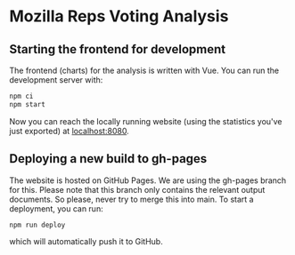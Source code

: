 Mozilla Reps Voting Analysis
=====

Starting the frontend for development
------

The frontend (charts) for the analysis is written with Vue. You can run the development server with:

```bash
npm ci
npm start
```

Now you can reach the locally running website (using the statistics you've just exported) at [localhost:8080](http://localhost:8080).

Deploying a new build to gh-pages
------

The website is hosted on GitHub Pages. We are using the gh-pages branch for this. Please note that this branch only contains
the relevant output documents. So please, never try to merge this into main. To start a deployment, you can run:

```bash
npm run deploy
```

which will automatically push it to GitHub.
